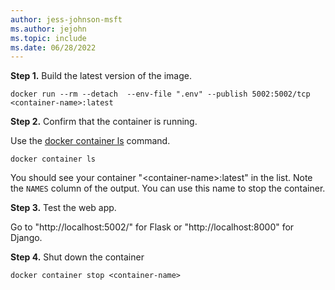 ```yaml
---
author: jess-johnson-msft
ms.author: jejohn
ms.topic: include
ms.date: 06/28/2022
---
```


**Step 1.** Build the latest version of the image.

```Docker
docker run --rm --detach  --env-file ".env" --publish 5002:5002/tcp <container-name>:latest  
```

**Step 2.** Confirm that the container is running.

Use the [docker container ls](https://docs.docker.com/engine/reference/commandline/container_ls/) command.

```Docker
docker container ls
```

You should see your container "\<container-name>:latest" in the list. Note the `NAMES` column of the output. You can use this name to stop the container.

**Step 3.** Test the web app.

Go to "http://localhost:5002/" for Flask or "http://localhost:8000" for Django.

**Step 4.** Shut down the container

```Docker
docker container stop <container-name>
```
